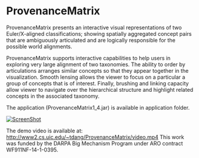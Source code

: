 # ProvenanceMatrix
ProvenanceMatrix presents an interactive visual representations of two Euler/X-aligned classifications; showing spatially aggregated concept pairs that are ambiguously articulated and are logically responsible for the possible world alignments. 

ProvenanceMatrix supports interactive capabilities to help users in exploring very large alignment of two taxonomies. The ability to order by articulations arranges similar concepts so that they appear together in the visualization. Smooth lensing allows the viewer to focus on a particular a group of concepts that is of interest. Finally, brushing and linking capacity allow viewer to navigate over the hierarchical structure and highlight related concepts in the associated taxonomy.

The application (ProvenanceMatrix1_4.jar) is available in application folder.

[![ScreenShot](http://www.cs.uic.edu/~tdang/PathwayMatrix/ProvenanceMatrix.png)](http://www2.cs.uic.edu/~tdang/ProvenanceMatrix/video.mp4)

The demo video is available at: http://www2.cs.uic.edu/~tdang/ProvenanceMatrix/video.mp4
This work was funded by the DARPA Big Mechanism Program under ARO contract WF911NF-14-1-0395.
